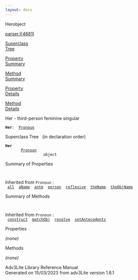 ```yaml
---
layout: docs
---
```

<span class="title">Her</span><span class="type">object</span>

[parser.t](../file/parser.t.html)\[[4681](../source/parser.t.html#4681)\]

[Superclass  
Tree](#_SuperClassTree_)

[Property  
Summary](#_PropSummary_)

[Method  
Summary](#_MethodSummary_)

[Property  
Details](#_Properties_)

[Method  
Details](#_Methods_)

<div class="fdesc">

Her - third-person feminine singular

**`Her`**` :   `[`Pronoun`](../object/Pronoun.html)

</div>

<span id="_SuperClassTree_"></span>

<div class="mjhd">

<span class="hdln">Superclass Tree</span>   (in declaration order)

</div>

**`Her`**  
`         `[`Pronoun`](../object/Pronoun.html)  
`                 object`  
<span id="_PropSummary_"></span>

<div class="mjhd">

<span class="hdln">Summary of Properties</span>  

</div>

` `

Inherited from `Pronoun` :  
` `[`all`](../object/Pronoun.html#all)`  `[`aName`](../object/Pronoun.html#aName)`  `[`ante`](../object/Pronoun.html#ante)`  `[`person`](../object/Pronoun.html#person)`  `[`reflexive`](../object/Pronoun.html#reflexive)`  `[`theName`](../object/Pronoun.html#theName)`  `[`theObjName`](../object/Pronoun.html#theObjName)`  `

<span id="_MethodSummary_"></span>

<div class="mjhd">

<span class="hdln">Summary of Methods</span>  

</div>

` `

Inherited from `Pronoun` :  
` `[`construct`](../object/Pronoun.html#construct)`  `[`matchObj`](../object/Pronoun.html#matchObj)`  `[`resolve`](../object/Pronoun.html#resolve)`  `[`setAntecedents`](../object/Pronoun.html#setAntecedents)`  `

<span id="_Properties_"></span>

<div class="mjhd">

<span class="hdln">Properties</span>  

</div>

*(none)* <span id="_Methods_"></span>

<div class="mjhd">

<span class="hdln">Methods</span>  

</div>

*(none)*

<div class="ftr">

Adv3Lite Library Reference Manual  
Generated on 15/03/2023 from adv3Lite version 1.6.1

</div>
